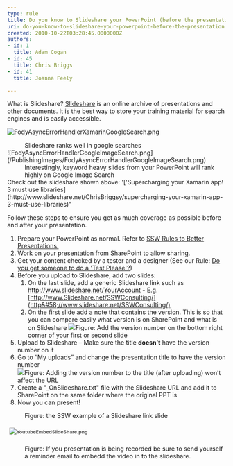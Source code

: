 ```yaml
---
type: rule
title: Do you know to Slideshare your PowerPoint (before the presentation)?
uri: do-you-know-to-slideshare-your-powerpoint-before-the-presentation
created: 2010-10-22T03:28:45.0000000Z
authors:
- id: 1
  title: Adam Cogan
- id: 45
  title: Chris Briggs
- id: 41
  title: Joanna Feely

---
```



​What is Slideshare? [Slideshare](http&#58;//www.slideshare.net/) is an online archive of presentations and other documents. It is the best way to store your training material for search engines and is easily accessible.

​​![FodyAsyncErrorHandlerXamarinGoogleSearch.png](/PublishingImages/FodyAsyncErrorHandlerXamarinGoogleSearch.png)
<dd class="ssw15-rteElement-FigureGood">​Slideshare ranks well in google searches</dd>
​![FodyAsyncErrorHandlerGoogleImageSearch.png](/PublishingImages/FodyAsyncErrorHandlerGoogleImageSearch.png)
<dd class="ssw15-rteElement-FigureGood">​​​Interestingly, keyword heavy slides from your PowerPoint​​​ will rank highly on Google Image Search​</dd>
​​​Check out the slideshare shown above: ​'['Supercharging your Xamarin app! 3 must use libraries](http&#58;//www.slideshare.net/ChrisBriggsy/supercharging-your-xamarin-app-3-must-use-libraries)"

Follow these steps to ensure you get as much coverage as possible before and after your presentation.

1. Prepare your PowerPoint as normal. Refer to [SSW Rules to Better Presentations.](/Pages/Rules-to-Better-Powerpoint-Presentations.aspx)
2. Work on your presentation from SharePoint to allow sharing.
3. Get your content checked by a tester and a designer (See our Rule: [Do you get someone to do a 'Test Please'?](/Pages/PPTTester.aspx))
4. Before you upload to Slideshare, add two slides:
    1. On the last slide, add a generic Slideshare link such as http://www.slideshare.net/YourAccount - E.g. [http://www.Slideshare.net/SSWConsulting/](http&#58;//www.slideshare.net/SSWConsulting/)
    2. On the first slide add a note that contains the version. This is so that you can compare easily what version is on SharePoint and what is on Slideshare
![](/PublishingImages/version-number.jpg)Figure: Add the version number on the bottom right corner of your first or second slide
5. Upload to Slideshare – Make sure the title **doesn’t** have the version number on it
6. Go to “My uploads” and change the presentation title to have the version number<br>![](/PublishingImages/version-number-slideshare.jpg)Figure: Adding the version number to the title (after uploading) won’t affect the URL
7. Create a "\_OnSlideshare.txt" file with the Slideshare URL and add it to SharePoint on the same folder where the original PPT is
8. Now you can present!
<dd class="ssw15-rteElement-FigureGood"><img class="ms-rteCustom-ImageArea" src="/PublishingImages/slideshareend.jpg" alt="" style="color&#58;#555555;font-size&#58;11px;font-weight&#58;bold;line-height&#58;20px;"></dd><dd class="ssw15-rteElement-FigureGood">Figure&#58; the SSW example of a Slideshare link slide&#160;​​​​</dd>


<font color="#555555"><span style="font-size&#58;11px;line-height&#58;21px;"><b>​​​<img src="/PublishingImages/YoutubeEmbedSlideShare.png" alt="YoutubeEmbedSlideShare.png" style="margin&#58;5px;"><br></b></span></font>
<dd class="ssw15-rteElement-FigureGood">Figure&#58;&#160;If you presentation is being recorded be sure to send yourself a reminder email to embedd the video in to the slideshare.​​​​​​​<br></dd>
